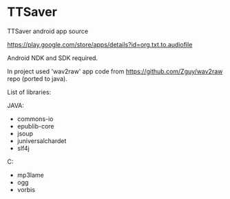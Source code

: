 # TTSaver
TTSaver android app source

https://play.google.com/store/apps/details?id=org.txt.to.audiofile

Android NDK and SDK required.

In project used 'wav2raw' app code from https://github.com/Zguy/wav2raw repo (ported to java).

List of libraries:

JAVA:

* commons-io
* epublib-core
* jsoup
* juniversalchardet
* slf4j

C:

* mp3lame
* ogg
* vorbis
